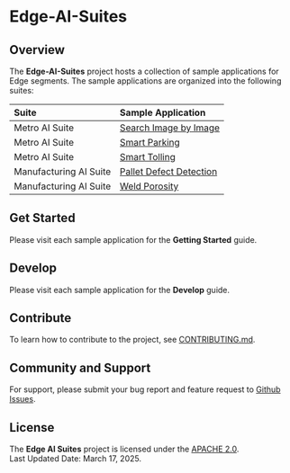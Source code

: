 
# Edge-AI-Suites

## Overview

The **Edge-AI-Suites** project hosts a collection of sample applications for Edge segments. The sample applications are organized into the following suites:

| Suite | Sample Application |
|:------|:-------------------|
| Metro AI Suite | [Search Image by Image](metro-ai-suite/search-image-by-image) |
| Metro AI Suite | [Smart Parking](metro-ai-suite/smart-parking) |
| Metro AI Suite | [Smart Tolling](metro-ai-suite/smart-polling) |
| Manufacturing AI Suite | [Pallet Defect Detection](manufacturing-ai-suite/pallet-defect-detection) |
| Manufacturing AI Suite | [Weld Porosity](manufacturing-ai-suite/weld-porosity) |

## Get Started

Please visit each sample application for the **Getting Started** guide.   

## Develop

Please visit each sample application for the **Develop** guide.  

## Contribute

To learn how to contribute to the project, see [CONTRIBUTING.md](CONTRIBUTING.md).  

## Community and Support

For support, please submit your bug report and feature request to [Github Issues](https://github.com/open-edge-platform/edge-ai-suites/issues). 

## License

The **Edge AI Suites** project is licensed under the [APACHE 2.0](LICENSE).   
Last Updated Date: March 17, 2025.  
 
